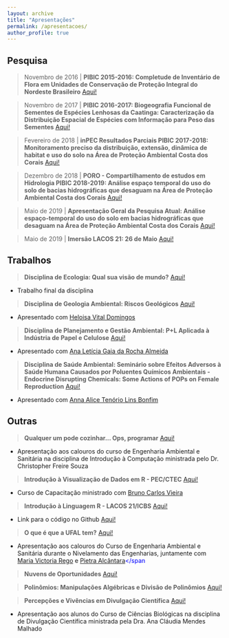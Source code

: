 ```yaml
---
layout: archive
title: "Apresentações"
permalink: /apresentacoes/
author_profile: true
---
```


## Pesquisa
 > Novembro de 2016 | **PIBIC 2015-2016: Completude de Inventário de Flora em Unidades de Conservação de Proteção Integral do Nordeste Brasileiro** <span style="color:blue"><a href="http://nicolli.github.io/files/2016_PIBIC_Completude_de_Inventario_de_Flora_em_Unidades_de_Conservacao_de _Protecao_Integral_do_Nordeste_Brasileiro.pdf">Aqui!</a></span>

 > Novembro de 2017 | **PIBIC 2016-2017: Biogeografia Funcional de Sementes de Espécies Lenhosas da Caatinga: Caracterização da Distribuição Espacial de Espécies com Informação para Peso das Sementes** <span style="color:blue"><a href="http://nicolli.github.io/files/2017_PIBIC_Biogeografia_Funcional_de_Sementes_de_Especies_Lenhosas_da_Caatinga.pdf">Aqui!</a></span>

> Fevereiro de 2018 | **inPEC Resultados Parciais PIBIC 2017-2018: Monitoramento preciso da distribuição, extensão, dinâmica de habitat e uso do solo na Área de Proteção Ambiental Costa dos Corais** <span style="color:blue"><a href="http://nicolli.github.io/files/2018_PIBIC_APACC_inPEC_resultados_parciais.pdf">Aqui!</a></span>

> Dezembro de 2018 | **PORO - Compartilhamento de estudos em Hidrologia PIBIC 2018-2019: Análise espaço temporal do uso do solo de bacias hidrográficas que desaguam na Área de Proteção Ambiental Costa dos Corais** <span style="color:blue"><a href="http://nicolli.github.io/files/2018_PIBIC_APACC_PORO_Compartilhamento_Estudos_Hidrologia.pdf">Aqui!</a></span>

> Maio de 2019 | **Apresentação Geral da Pesquisa Atual: Análise espaço-temporal do uso do solo em bacias hidrográficas que desaguam na Área de Proteção Ambiental Costa dos Corais**  <span style="color:blue"><a href="http://nicolli.github.io/files/2019_Apresentacao_Geral_da_Pesquisa.pdf">Aqui!</a></span>

> Maio de 2019 | **Imersão LACOS 21: 26 de Maio**  <span style="color:blue"><a href="http://nicolli.github.
io/files/2019_Imersão_26_Maio_Nicolli_Albuquerque.pdf">Aqui!</a></span>
 
## Trabalhos
 > **Disciplina de Ecologia: Qual sua visão de mundo?** <span style="color:blue"><a href="http://nicolli.github.io/files/2017_Qual_a_sua_visao_de_mundo_Ecologia.pdf">Aqui!</a></span>
   - Trabalho final da disciplina

 > **Disciplina de Geologia Ambiental: Riscos Geológicos** <span style="color:blue"><a href="http://nicolli.github.io/files/2017_Riscos_Geologicos_Geologia_Ambiental.pdf">Aqui!</a></span>
   - Apresentado com <span style="color:blue"><a href="http://lattes.cnpq.br/7413674971962101">Heloisa Vital Domingos</a></span>

 > **Disciplina de Planejamento e Gestão Ambiental: P+L Aplicada à Indústria de Papel e Celulose** <span style="color:blue"><a href="http://nicolli.github.io/files/2018_PL_aplicada_industria_papel_celulose_Planejamento_e_Gestao_Ambiental.pdf">Aqui!</a></span>
   - Apresentado com <span style="color:blue"><a href="http://lattes.cnpq.br/9594693665713896">Ana Letícia Gaia da Rocha Almeida</a></span>

> **Disciplina de Saúde Ambiental: Seminário sobre Efeitos Adversos à Saúde Humana Causados por Poluentes Químicos Ambientais - Endocrine Disrupting Chemicals: Some Actions of POPs on Female Reproduction** <span style="color:blue"><a href="http://nicolli.github.io/files/2019_Endrocine_Disrupting_Chemicals_Some_Actions_of_POPs_on_Female_Reproduction_Saude_Ambiental.pdf">Aqui!</a></span>
   - Apresentado com <span style="color:blue"><a href="http://lattes.cnpq.br/7425318690569382">Anna Alice Tenório Lins Bonfim</a></span>

## Outras
 > **Qualquer um pode cozinhar... Ops, programar** <span style="color:blue"><a href="http://nicolli.github.io/files/2017_Outros_Qualquer_um_pode_cozinhar_Ops_programar.pdf">Aqui!</a></span>
   - Apresentação aos calouros do curso de Engenharia Ambiental e Sanitária na disciplina de Introdução à Computação ministrada pelo Dr. Christopher Freire Souza
 
 > **Introdução à Visualização de Dados em R - PEC/CTEC** <span style="color:blue"><a href="http://nicolli.github.io/files/Introdução_à_Visualização_de_dados_em_R_PEC.pdf">Aqui!</a></span>
   - Curso de Capacitação ministrado com <span style="color:blue"><a href="http://lattes.cnpq.br/3743664701142217">Bruno Carlos Vieira</a></span>
 
 > **Introdução à Linguagem R - LACOS 21/ICBS** <span style="color:blue"><a href="http://nicolli.github.io/files/Introducao_a_Linguagem_R_LACOS21.pdf">Aqui!</a></span> 
   - Link para o código no Github <span style="color:blue"><a href="https://github.com/nicolli/Introducao_a_Linguagem_R/blob/master/Curso_R_LACOS21.R">Aqui!</a></span>

 > **O que é que a UFAL tem?** <span style="color:blue"><a href="http://nicolli.github.io/files/O_que_e_que_a_UFAL_tem.pdf">Aqui!</a></span>
   - Apresentação aos calouros do Curso de Engenharia Ambiental e Sanitária durante o Nivelamento das Engenharias, juntamente com <span style="color:blue"><a href="http://lattes.cnpq.br/3239678088465458">Maria Victoria Rego</a></span> e <span style="color:blue"><a href="http://lattes.cnpq.br/5579058954396625">Pietra Alcântara</a></span
 
 > **Nuvens de Oportunidades**  <span style="color:blue"><a href="http://nicolli.github.io/files/2019_Nuvens_de_Oportunidades.pdf">Aqui!</a></span>

 > **Polinômios: Manipulações Algébricas e Divisão de Polinômios**  <span style="color:blue"><a href="http://nicolli.github.io/files/2019_Polinomios_Nivelamento_2019_Nicolli.pdf">Aqui!</a></span>

 > **Percepções e Vivências em Divulgação Científica**  <span style="color:blue"><a href="http://nicolli.git
hub.io/files/2019_Percepcoes_Vivencias_DC.pdf">Aqui!</a></span>
 - Apresentação aos alunos do Curso de Ciências Biológicas na disciplina de Divulgação Científica ministrada pela Dra. Ana Cláudia Mendes Malhado
